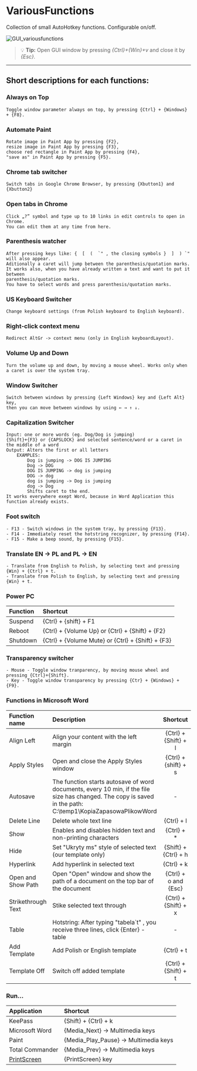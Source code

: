 # **VariousFunctions**
Collection of small AutoHotkey functions. Configurable on/off.


![GUI_variousfunctions](https://user-images.githubusercontent.com/109993935/191761960-4b8600cc-db34-4116-b645-33a3f20ec3a4.png)
> :bulb: **Tip:** Open GUI window by pressing *{Ctrl}+{Win}+v* and close it by *{Esc}.*

___

## Short descriptions for each functions:

### Always on Top
 	Toggle window parameter always on top, by pressing {Ctrl} + {Windows} + {F8}.

### Automate Paint
	Rotate image in Paint App by pressing {F2}, 
	resize image in Paint App by pressing {F3}, 
	choose red rectangle in Paint App by pressing {F4}, 
	"save as" in Paint App by pressing {F5}.	

### Chrome tab switcher
	Switch tabs in Google Chrome Browser, by pressing {Xbutton1} and {Xbutton2}

### Open tabs in Chrome 
	Click „?” symbol and type up to 10 links in edit controls to open in Chrome. 
	You can edit them at any time from here.

### Parenthesis watcher
	After pressing keys like: {  [  (  `" , the closing symbols }  ]  ) `" will also appear. 
	Aditionally a caret will jump between the parenthesis/quotation marks. 
	It works also, when you have already written a text and want to put it between 
	parenthesis/quotation marks. 
	You have to select words and press parenthesis/quotation marks.

### US Keyboard Switcher
	Change keyboard settings (from Polish keyboard to English keyboard).

### Right-click context menu
	Redirect AltGr -> context menu (only in English keyboardLayout).

### Volume Up and Down
	Turn the volume up and down, by moving a mouse wheel. Works only when a caret is over the system tray.

### Window Switcher 
	Switch between windows by pressing {Left Windows} key and {Left Alt} key,
	then you can move between windows by using ← → ↑ ↓. 

### Capitalization Switcher
	Input: one or more words (eg. Dog/Dog is jumping)
	{Shift}+{F3} or {CAPSLOCK} and selected sentence/word or a caret in the middle of a word
	Output: Alters the first or all letters
		EXAMPLES:
			Dog is jumping -> DOG IS JUMPING
			Dog -> DOG
			DOG IS JUMPING -> dog is jumping
			DOG -> dog
			dog is jumping -> Dog is jumping
			dog -> Dog
			Shifts caret to the end.
	It works everywhere exept Word, because in Word Application this function already exists.

### Foot switch 
	- F13 - Switch windows in the system tray, by pressing {F13}.
	- F14 - Immediately reset the hotstring recognizer, by pressing {F14}.
	- F15 - Make a beep sound, by pressing {F15}.

### Translate EN → PL and PL → EN
	- Translate from English to Polish, by selecting text and pressing {Win} + {Ctrl} + t.
	- Translate from Polish to English, by selecting text and pressing {Win} + t.	
	
### Power PC 
|Function     |Shortcut                                               |
|:---         |:---                                                   |
|Suspend      |{Ctrl} + {shift} + F1                                  |
|Reboot       |{Ctrl} + {Volume Up} or {Ctrl} + {Shift} + {F2}        |
|Shutdown     |{Ctrl} + {Volume Mute} or {Ctrl} + {Shift} + {F3}      |

### Transparency switcher
	- Mouse - Toggle window tranparency, by moving mouse wheel and pressing {Ctrl}+{Shift}.
	- Key - Toggle window transparency by pressing {Ctr} + {Windows} + {F9}.

### Functions in Microsoft Word 
|Function name       |                           Description                    |     Shortcut                  |
|:---        |                            :---                       |      :---:          |
|Align Left   |Align your content with the left margin |{Ctrl} + {Shift} + l  |
|Apply Styles |Open and close the Apply Styles window| {Ctrl} + {shift} + s |
|Autosave     |The function starts autosave of word documents, every 10 min, if the file size has changed. The copy is saved in the path: C:\temp1\KopiaZapasowaPlikowWord| -|
|Delete Line  |Delete whole text line              |{Ctrl} + l |
|Show         |Enables and disables hidden text and non-printing characters|{Ctrl} + *|
|Hide         | Set "Ukryty ms" style of selected text (our template only) |{Shift} + {Ctrl} + h|
|Hyperlink    |Add hyperlink in selected text|{Ctrl} + k |
|Open and Show Path |Open "Open" window and show the path of a document on the top bar of the document | {Ctrl} + o and {Esc} |
|Strikethrough Text |Stike selected text through | {Ctrl} + {Shift} + x |
|Table | Hotstring: After typing "tabela`t" , you receive three lines, click {Enter} - table | - |
|Add Template | Add Polish or English template| {Ctrl} + t |
|Template Off | Switch off added template | {Ctrl} + {Shift} + t |
 
### Run...
|Application                                     | Shortcut                                |
| :---                                           | :---                                   |
|KeePass                                         |{Shift} + {Ctrl} + k                     |
|Microsoft Word                                  |{Media_Next} → Multimedia keys           |
|Paint                                           |{Media_Play_Pause} → Multimedia keys     |
|Total Commander                                 |{Media_Prev} → Multimedia keys           |
|[PrintScreen](https://support.microsoft.com/pl-pl/help/4488540/how-to-take-and-annotate-screenshots-on-windows-10)         |{PrintScreen} key             |

    
